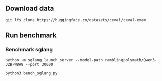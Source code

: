 ## Download data
```
git lfs clone https://huggingface.co/datasets/ceval/ceval-exam
```

## Run benchmark

### Benchmark sglang
```
python -m sglang.launch_server --model-path ramblingpolymath/Qwen3-32B-W8A8 --port 30000
```

```
python3 bench_sglang.py
```
